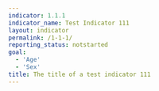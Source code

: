 ```yaml
---
indicator: 1.1.1
indicator_name: Test Indicator 111
layout: indicator
permalink: /1-1-1/
reporting_status: notstarted
goal: 
  - 'Age'
  - 'Sex'
title: The title of a test indicator 111
---
```

